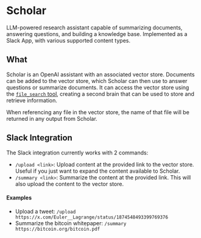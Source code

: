 # Scholar

LLM-powered research assistant capable of summarizing documents, answering questions, and building a knowledge base.
Implemented as a Slack App, with various supported content types.

## What

Scholar is an OpenAI assistant with an associated vector store. Documents can be added to the vector store, which Scholar
can then use to answer questions or summarize documents. It can access the vector store using the [`file_search` tool](https://platform.openai.com/docs/assistants/tools/file-search),
creating a second brain that can be used to store and retrieve information.

When referencing any file in the vector store, the name of that file will be returned in any output from Scholar.

## Slack Integration
The Slack integration currently works with 2 commands:
- `/upload <link>`: Upload content at the provided link to the vector store. Useful if you just want to expand the content available to Scholar.
- `/summary <link>`: Summarize the content at the provided link. This will also upload the content to the vector store.

#### Examples

- Upload a tweet: `/upload https://x.com/Euler__Lagrange/status/1874548493399769376`
- Summarize the bitcoin whitepaper: `/summary https://bitcoin.org/bitcoin.pdf`
